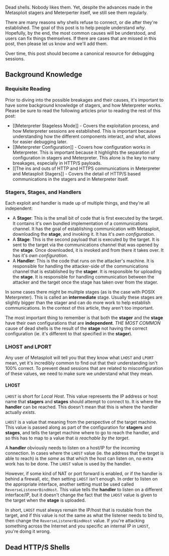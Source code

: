 Dead shells. Nobody likes them. Yet, despite the advances made in the Metasploit stagers and Meterperter itself, we still see them regularly.

There are many reasons why shells refuse to connect, or die after they're established. The goal of this post is to help people understand _why_. Hopefully, by the end, the most common causes will be understood, and users can fix things themselves. If there are cases that are missed in this post, then please let us know and we'll add them.

Over time, this post should become a canonical resource for debugging sessions.

## Background Knowledge

### Requisite Reading

Prior to diving into the possible breakages and their causes, it's important to have some background knowledge of stagers, and how Meterpreter works. Please be sure to read the following articles prior to reading the rest of this post:

* [[Meterpreter Stageless Mode]] - Covers the exploitation process, and how Meterpreter sessions are established. This is important because understanding how the different components interact, and what, allows for easier debugging later.
* [[Meterpreter Configuration]] - Covers how configuration works in Meterpreter. This is important because it highlights the separation of configuration in stagers and Meterpreter. This alone is the key to many breakages, especially in HTTP/S payloads.
* [[The ins and outs of HTTP and HTTPS communications in Meterpreter and Metasploit Stagers]] - Covers the detail of HTTP/S based communications in the stagers and in Meterpreter itself.

### Stagers, Stages, and Handlers

Each exploit and handler is made up of multiple things, and they're all independent:

* A **Stager**: This is the small bit of code that is first executed by the target. It contains it's own bundled implementation of a communications channel. It has the goal of establishing communication with Metasploit, downloading the **stage**, and invoking it. It has it's _own configuration_.
* A **Stage**: This is the second payload that is executed by the target. It is sent to the target via the communications channel that was opened by the **stage**. Once downloaded, it is invoked and from there it takes over. It has it's _own configuration_.
* A **Handler**: This is the code that runs on the attacker's machine. It is responsible for handling the attacker-side of the communications channel that is established by the **stager**. It is responsible for uploading the **stage**. It is responsible for handling communication between the attacker and the target once the stage has taken over from the stager.

In some cases there might be mulitple stages (as is the case with POSIX Meterpreter). This is called an **intermediate** stage. Usually these stages are slightly bigger than the stager and can do more work to help establish communications. In the context of this article, they aren't too important.

The most important thing to remember is that both the **stager** and the **stage** have their own configurations that are **independent**. _THE MOST COMMON_ cause of dead shells is the result of the **stage** not having the correct configuration (ie. it's different to that specified in the **stager**).

### LHOST and LPORT

Any user of Metasploit will tell you that they know what `LHOST` and `LPORT` mean, yet it's incredibly common to find out that their understanding isn't 100% correct. To prevent dead sessions that are related to misconfiguration of these values, we need to make sure we understand what they mean.

#### LHOST

`LHOST` is short for _Local Host_. This value represents the IP address or host name that **stagers** and **stages** should attempt to connect to. It is where the **handler** can be reached. This doesn't mean that this is where the handler actually _exists_.

`LHOST` is a value that meaning from the perspective of the target machine. This value is passed along as part of the configuration for **stagers** and **stages**, and tells the target machine where to go to reach the handler, and so this has to map to a value that _is reachable by the target_.

A **handler** obviously needs to listen on a host/IP for the incoming connection. In cases where the `LHOST` value (ie. the address that the target is able to reach) is the _same_ as that which the host can listen on, no extra work has to be done. The `LHOST` value is used by the handler.

However, if some kind of NAT or port forward is enabled, or if the handler is behind a firewall, etc, then setting `LHOST` isn't enough. In order to listen on the appropriate interface, another setting must be used called `ReverseListenerBindHost`. This value tells the **handler** to listen on a different interface/IP, but it doesn't change the fact that the `LHOST` value is given to the target when the **stage** is uploaded.

In short, `LHOST` must always remain the IP/host that is routable from the target, and if this value is not the same as what the listener needs to bind to, then change the `ReverseListenerBindHost` value. If you're attacking something across the Internet and you specific an internal IP in `LHOST`, you're doing it wrong.

## Dead HTTP/S Shells

